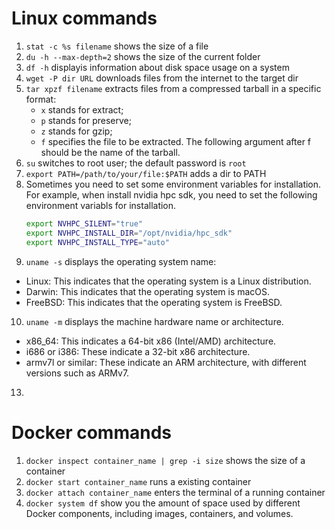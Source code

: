 # Linux commands
1. `stat -c %s filename` shows the size of a file
2. `du -h --max-depth=2` shows the size of the current folder
3. `df -h` displayis information about disk space usage on a system
4. `wget -P dir URL` downloads files from the internet to the target dir
5. `tar xpzf filename` extracts files from a compressed tarball in a specific format:
   * `x` stands for extract;
   * `p` stands for preserve;
   * `z` stands for gzip;
   * `f` specifies the file to be extracted. The following argument after f should be the name of the tarball.
6. `su` switches to root user; the default password is `root`
7. `export PATH=/path/to/your/file:$PATH` adds a dir to PATH
8. Sometimes you need to set some environment variables for installation. For example, when install nvidia hpc sdk, you need to set the following environment variabls for installation.
   ```bash
   export NVHPC_SILENT="true"
   export NVHPC_INSTALL_DIR="/opt/nvidia/hpc_sdk"
   export NVHPC_INSTALL_TYPE="auto"
   ```
9. `uname -s` displays the operating system name:
  * Linux: This indicates that the operating system is a Linux distribution.
  * Darwin: This indicates that the operating system is macOS.
  * FreeBSD: This indicates that the operating system is FreeBSD.
10. `uname -m` displays the machine hardware name or architecture.
  * x86_64: This indicates a 64-bit x86 (Intel/AMD) architecture.
  * i686 or i386: These indicate a 32-bit x86 architecture.
  * armv7l or similar: These indicate an ARM architecture, with different versions such as ARMv7.
13. 

# Docker commands
1. `docker inspect container_name | grep -i size` shows the size of a container
2. `docker start container_name` runs a existing container
3. `docker attach container_name` enters the terminal of a running container
4. `docker system df` show you the amount of space used by different Docker components, including images, containers, and volumes.

